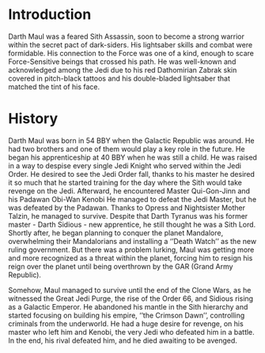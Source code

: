 # Introduction

Darth Maul was a feared Sith Assassin, soon to become a strong warrior within the secret pact of dark-siders.
His lightsaber skills and combat were formidable.
His connection to the Force was one of a kind, enough to scare Force-Sensitive beings that crossed his path.
He was well-known and acknowledged among the Jedi due to his red Dathomirian Zabrak skin covered in pitch-black tattoos and his double-bladed lightsaber that matched the tint of his face.

# History

Darth Maul was born in 54 BBY when the Galactic Republic was around.
He had two brothers and one of them would play a key role in the future.
He began his apprenticeship at 40 BBY when he was still a child.
He was raised in a way to despise every single Jedi Knight who served within the Jedi Order.
He desired to see the Jedi Order fall, thanks to his master he desired it so much that he started training for the day where the Sith would take revenge on the Jedi.
Afterward, he encountered Master Qui-Gon-Jinn and his Padawan Obi-Wan Kenobi He managed to defeat the Jedi Master, but he was defeated by the Padawan.
Thanks to Opress and Nightsister Mother Talzin, he managed to survive.
Despite that Darth Tyranus was his former master - Darth Sidious - new apprentice, he still thought he was a Sith Lord.
Shortly after, he began planning to conquer the planet Mandalore, overwhelming their Mandalorians and installing a ‘’Death Watch’’ as the new ruling government.
But there was a problem lurking, Maul was getting more and more recognized as a threat within the planet, forcing him to resign his reign over the planet until being overthrown by the GAR (Grand Army Republic).

Somehow, Maul managed to survive until the end of the Clone Wars, as he witnessed the Great Jedi Purge, the rise of the Order 66, and Sidious rising as a Galactic Emperor.
He abandoned his mantle in the Sith hierarchy and started focusing on building his empire, ‘’the Crimson Dawn’’, controlling criminals from the underworld.
He had a huge desire for revenge, on his master who left him and Kenobi, the very Jedi who defeated him in a battle.
In the end, his rival defeated him, and he died awaiting to be avenged.
